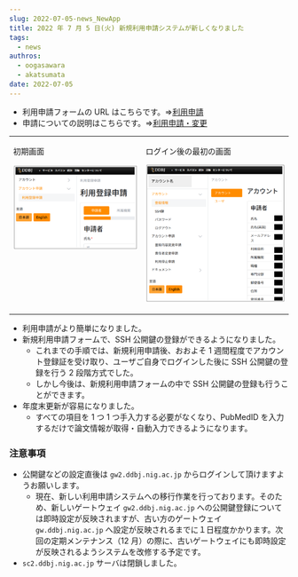 ```yaml
---
slug: 2022-07-05-news_NewApp
title: 2022 年 7 月 5 日(火) 新規利用申請システムが新しくなりました
tags:
  - news
authros:
  - oogasawara
  - akatsumata
date: 2022-07-05
---
```


- 利用申請フォームの URL はこちらです。=><a href="https://sc-account.ddbj.nig.ac.jp/application/registration">利用申請</a>
- 申請についての説明はこちらです。=>[利用申請・変更](/application/registration)



<table>
<tr>
<td valign="top">

初期画面

![](new_registration_JP.png)

</td>
<td valign="top">

ログイン後の最初の画面

![](login_JP.png)

</td>
</tr>
</table>


- 利用申請がより簡単になりました。
- 新規利用申請フォームで、SSH 公開鍵の登録ができるようになりました。
  - これまでの手順では、新規利用申請後、おおよそ 1 週間程度でアカウント登録証を受け取り、ユーザご自身でログインした後に SSH 公開鍵の登録を行う 2 段階方式でした。
  - しかし今後は、新規利用申請フォームの中で SSH 公開鍵の登録も行うことができます。
- 年度末更新が容易になりました。
  - すべての項目を 1 つ 1 つ手入力する必要がなくなり、PubMedID を入力するだけで論文情報が取得・自動入力できるようになります。


### 注意事項

- 公開鍵などの設定直後は `gw2.ddbj.nig.ac.jp` からログインして頂けますようお願いします。
    - 現在、新しい利用申請システムへの移行作業を行っております。そのため、新しいゲートウェイ `gw2.ddbj.nig.ac.jp` への公開鍵登録については即時設定が反映されますが、古い方のゲートウェイ `gw.ddbj.nig.ac.jp` へ設定が反映されるまでに１日程度かかります。次回の定期メンテナンス（12 月）の際に、古いゲートウェイにも即時設定が反映されるようシステムを改修する予定です。
- `sc2.ddbj.nig.ac.jp` サーバは閉鎖しました。



